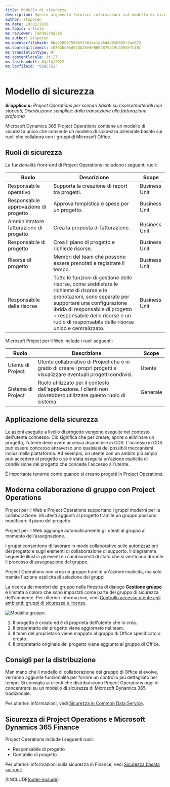 ```yaml
---
title: Modello di sicurezza
description: Questo argomento fornisce informazioni sul modello di sicurezza in Dynamics 365 Project Operations.
author: stsporen
ms.date: 10/01/2020
ms.topic: article
ms.reviewer: johnmichalak
ms.author: stsporen
ms.openlocfilehash: 8ba220097589655381ac1da5d4d926605c3ae672
ms.sourcegitcommit: c0792bd65d92db25e0e8864879a19c4b93efb10c
ms.translationtype: HT
ms.contentlocale: it-IT
ms.lasthandoff: 04/14/2022
ms.locfileid: "8585751"
---
```

# <a name="security-model"></a>Modello di sicurezza

_**Si applica a:** Project Operations per scenari basati su risorse/materiali non stoccati, Distribuzione semplice: dalla transazione alla fatturazione proforma_



Microsoft Dynamics 365 Project Operations contiene un modello di sicurezza unico che consente un modello di sicurezza aziendale basato sui ruoli che collabora con i gruppi di Microsoft Office. 


## <a name="security-roles"></a>Ruoli di sicurezza
Le funzionalità front-end di Project Operations includono i seguenti ruoli:

| Ruolo                          | Descrizione                                                                                                                                                                 | Scope |
|-------------------------------|-----------------------------------------------------------------------------------------------------------------------------------------------------------------------------|------|
| Responsabile operativo              | Supporta la creazione di report tra progetti.                                                                                                            | Business Unit              |
| Responsabile approvazione di progetto              | Approva tempistica e spese per un progetto.                                                                                                                              | Business Unit |
| Amministratore fatturazione di progetto | Crea la proposta di fatturazione.                                                                                                                                                 | Business Unit |
| Responsabile di progetto               | Crea il piano di progetto e richiede risorse.                                                                                                                              | Business Unit |
| Risorsa di progetto              | Membri del team che possono essere prenotati e registrare il tempo.                                                                                                          | Business Unit|
| Responsabile delle risorse              | Tutte le funzioni di gestione delle risorse, come soddisfare le richieste di risorse e le prenotazioni, sono separate per supportare una configurazione ibrida di responsabile di progetto + responsabile delle risorse e un ruolo di responsabile delle risorse unico e centralizzato. | Business Unit |


Microsoft Project per il Web include i ruoli seguenti:

| Ruolo           | Descrizione                                                                                                        | Scope  |
|----------------|--------------------------------------------------------------------------------------------------------------------|--------|
| Utente di Project   | Utente collaborativo di Project che è in grado di creare i propri progetti e visualizzare eventuali progetti condivisi. | Utente   |
| Sistema di Project | Ruolo utilizzato per il contesto dell'applicazione. I clienti non dovrebbero utilizzare questo ruolo di sistema.                                    | Generale |

## <a name="security-enforcement"></a>Applicazione della sicurezza
Le azioni eseguite a livello di progetto vengono eseguite nel contesto dell'utente connesso. Ciò significa che per creare, aprire o eliminare un progetto, l'utente deve avere accesso disponibile in CDS. L'accesso in CDS può essere concesso attraverso uno qualsiasi dei possibili meccanismi inclusi nella piattaforma. Ad esempio, un utente con un ambito più ampio può accedere al progetto o se è stata eseguita un'azione esplicita di condivisione del progetto che concede l'accesso all'utente.

È importante tenerne conto quando si creano progetti in Project Operations.

## <a name="modern-group-collaboration-with-project-operations"></a>Moderna collaborazione di gruppo con Project Operations
Project per il Web e Project Operations supportano i gruppi moderni per la collaborazione. Gli utenti aggiunti al progetto tramite un gruppo possono modificare il piano del progetto.

Project per il Web aggiunge automaticamente gli utenti al gruppo al momento dell'assegnazione.

I gruppi consentono di lavorare in modo collaborativo sulle autorizzazioni del progetto e sugli elementi di collaborazione di supporto. Il diagramma seguente illustra gli eventi e i cambiamenti di stato che si verificano durante il processo di assegnazione del gruppo.

Project Operations non crea un gruppo tramite un'azione implicita, ma solo tramite l'azione esplicita di selezione dei gruppi.

La ricerca dei membri del gruppo nella finestra di dialogo **Gestione gruppo** è limitata a coloro che sono impostati come parte del gruppo di sicurezza dell'ambiente. Per ulteriori informazioni, vedi [Controllo accesso utente agli ambienti: gruppi di sicurezza e licenze](/power-platform/admin/control-user-access).

![Modalità gruppo.](./media/groupsmode.png)

1. Il progetto è creato ed è di proprietà dell'utente che lo crea.
2. Il proprietario del progetto viene aggiornato nel team.
3. Il team del proprietario viene mappato al gruppo di Office specificato o creato.
4. Il proprietario originale del progetto viene aggiunto al gruppo di Office.

## <a name="deployment-recommendation"></a>Consigli per la distribuzione
Man mano che il modello di collaborazione del gruppo di Office si evolve, verranno aggiunte funzionalità per fornire un controllo più dettagliato nel tempo. Si consiglia ai clienti che distribuiscono Project Operations oggi di concentrarsi su un modello di sicurezza di Microsoft Dynamics 365 tradizionale.

Per ulteriori informazioni, vedi [Sicurezza in Common Data Service](/power-platform/admin/wp-security).

## <a name="project-operations-and-microsoft-dynamics-365-finance-security"></a>Sicurezza di Project Operations e Microsoft Dynamics 365 Finance
Project Operations include i seguenti ruoli:

- Responsabile di progetto
- Contabile di progetto

Per ulteriori informazioni sulla sicurezza in Finance, vedi [Sicurezza basata sui ruoli](/dynamics365/fin-ops-core/dev-itpro/sysadmin/role-based-security).




[!INCLUDE[footer-include](../includes/footer-banner.md)]